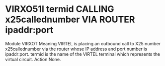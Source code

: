 # VIRXO51I termid CALLING x25callednumber VIA ROUTER ipaddr:port
Module
    VIRXOT
Meaning
    VIRTEL is placing an outbound call to X25 number x25callednumber via the router whose IP address and port number is ipaddr:port. termid is the name of the VIRTEL terminal which represents the virtual circuit.
Action
    None.
